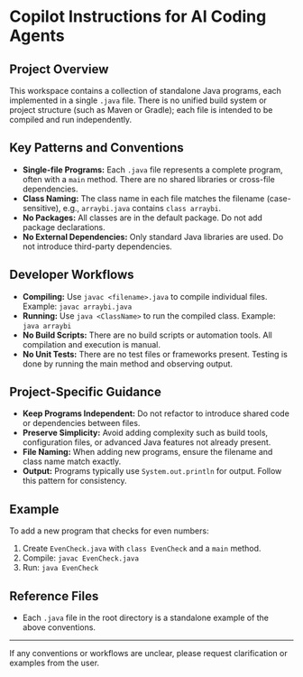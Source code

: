 # Copilot Instructions for AI Coding Agents

## Project Overview
This workspace contains a collection of standalone Java programs, each implemented in a single `.java` file. There is no unified build system or project structure (such as Maven or Gradle); each file is intended to be compiled and run independently.

## Key Patterns and Conventions
- **Single-file Programs:** Each `.java` file represents a complete program, often with a `main` method. There are no shared libraries or cross-file dependencies.
- **Class Naming:** The class name in each file matches the filename (case-sensitive), e.g., `arraybi.java` contains `class arraybi`.
- **No Packages:** All classes are in the default package. Do not add package declarations.
- **No External Dependencies:** Only standard Java libraries are used. Do not introduce third-party dependencies.

## Developer Workflows
- **Compiling:** Use `javac <filename>.java` to compile individual files. Example: `javac arraybi.java`
- **Running:** Use `java <ClassName>` to run the compiled class. Example: `java arraybi`
- **No Build Scripts:** There are no build scripts or automation tools. All compilation and execution is manual.
- **No Unit Tests:** There are no test files or frameworks present. Testing is done by running the main method and observing output.

## Project-Specific Guidance
- **Keep Programs Independent:** Do not refactor to introduce shared code or dependencies between files.
- **Preserve Simplicity:** Avoid adding complexity such as build tools, configuration files, or advanced Java features not already present.
- **File Naming:** When adding new programs, ensure the filename and class name match exactly.
- **Output:** Programs typically use `System.out.println` for output. Follow this pattern for consistency.

## Example
To add a new program that checks for even numbers:
1. Create `EvenCheck.java` with `class EvenCheck` and a `main` method.
2. Compile: `javac EvenCheck.java`
3. Run: `java EvenCheck`

## Reference Files
- Each `.java` file in the root directory is a standalone example of the above conventions.

---
If any conventions or workflows are unclear, please request clarification or examples from the user.